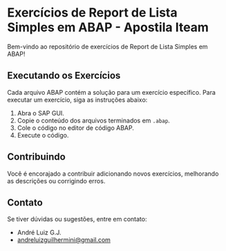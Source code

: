 # Exercícios de Report de Lista Simples em ABAP - Apostila Iteam

Bem-vindo ao repositório de exercícios de Report de Lista Simples em ABAP! 

## Executando os Exercícios

Cada arquivo ABAP contém a solução para um exercício específico. Para executar um exercício, siga as instruções abaixo:

1. Abra o SAP GUI.
2. Copie o conteúdo dos arquivos terminados em `.abap`.
3. Cole o código no editor de código ABAP.
4. Execute o código.

## Contribuindo

Você é encorajado a contribuir adicionando novos exercícios, melhorando as descrições ou corrigindo erros.


## Contato

Se tiver dúvidas ou sugestões, entre em contato:

- André Luiz G.J.
- andreluizguilhermini@gmail.com
